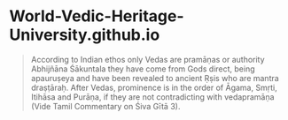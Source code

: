 # World-Vedic-Heritage-University.github.io
> According to Indian ethos only Vedas are pramāṇas or authority Abhijñāna Śākuntala they have come from Gods direct, being apauruṣeya and have been revealed to ancient Ṛṣis who are mantra draṣṭāraḥ. After Vedas, prominence is in the order of Āgama, Smṛti, Itihāsa and Purāṇa, if they are not contradicting with vedapramāṇa (Vide Tamil Commentary on Śiva Gītā 3).

